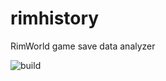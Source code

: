 # rimhistory

RimWorld game save data analyzer

![build](https://github.com/stone-tech-inc/rimhistory/actions/workflows/python-app.yml/badge.svg)
